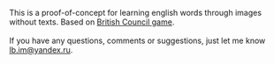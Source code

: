 This is a proof-of-concept for learning english words through images without texts. Based on <a href = "https://learnenglishkids.britishcouncil.org/en/word-games/parts-the-body-2">British Council game</a>.<br>
<br>
If you have any questions, comments or suggestions, just let me know <a href="mailto:lb.im@yandex.ru?subject=English card site">lb.im@yandex.ru</a>.